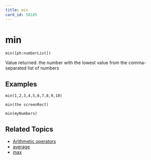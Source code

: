 ```yaml
---
title: min
card_id: 58185
---
```


# min

<code>min([ph:numberList])</code>

Value returned: the number with the lowest value from the comma-separated list  of numbers 


## Examples

```
min(1,2,3,4,5,6,7,8,9,10)

min(the screenRect)

min(myNumbers)
```

## Related Topics

* [Arithmetic operators](/HyperTalkReference/operatorsandconstants/Arithmetic-operators)
* [average](/HyperTalkReference/functions/average)
* [max](/HyperTalkReference/functions/max)
